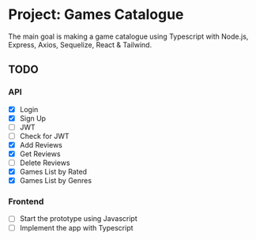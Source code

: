# Project: Games Catalogue

The main goal is making a game catalogue using Typescript with Node.js, Express, Axios, Sequelize, React & Tailwind.

## TODO

### API

- [x] Login
- [X] Sign Up
- [ ] JWT 
- [ ] Check for JWT
- [X] Add Reviews
- [X] Get Reviews
- [ ] Delete Reviews
- [X] Games List by Rated
- [X] Games List by Genres

### Frontend

- [ ] Start the prototype using Javascript
- [ ] Implement the app with Typescript
